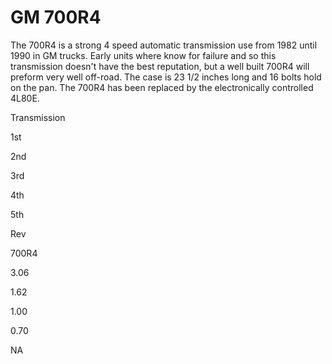 # GM 700R4

The 700R4 is a strong 4 speed automatic transmission use from 1982 until 1990 in GM trucks. Early units where know for failure and so this transmission doesn\'t have the best reputation, but a well built 700R4 will preform very well off-road. The case is 23 1/2 inches long and 16 bolts hold on the pan. The 700R4 has been replaced by the electronically controlled 4L80E.

Transmission

1st

2nd

3rd

4th

5th

Rev

700R4

3.06

1.62

1.00

0.70

NA
